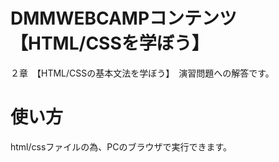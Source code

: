 # DMMWEBCAMPコンテンツ【HTML/CSSを学ぼう】 
２章　【HTML/CSSの基本文法を学ぼう】　演習問題への解答です。  
# 使い方 
html/cssファイルの為、PCのブラウザで実行できます。 
